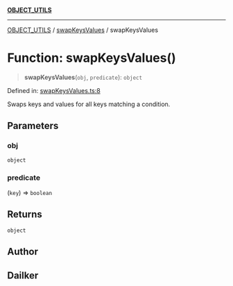 [**OBJECT_UTILS**](../../README.md)

***

[OBJECT_UTILS](../../README.md) / [swapKeysValues](../README.md) / swapKeysValues

# Function: swapKeysValues()

> **swapKeysValues**(`obj`, `predicate`): `object`

Defined in: [swapKeysValues.ts:8](https://github.com/dailker/everyutil/blob/c1119b9befc384594ad07b4277ef37c36f79d0c2/src/object/swapKeysValues.ts#L8)

Swaps keys and values for all keys matching a condition.

## Parameters

### obj

`object`

### predicate

(`key`) => `boolean`

## Returns

`object`

## Author

## Dailker
